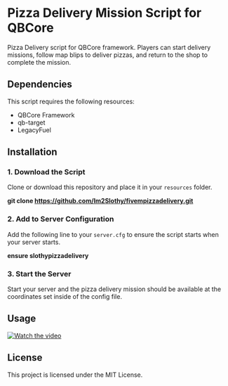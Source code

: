 # Pizza Delivery Mission Script for QBCore

Pizza Delivery script for QBCore framework. Players can start delivery missions, follow map blips to deliver pizzas, and return to the shop to complete the mission.

## Dependencies

This script requires the following resources:
- QBCore Framework
- qb-target
- LegacyFuel

## Installation

### 1. Download the Script

Clone or download this repository and place it in your `resources` folder.


**git clone https://github.com/Im2Slothy/fivempizzadelivery.git**


### 2. Add to Server Configuration

Add the following line to your `server.cfg` to ensure the script starts when your server starts.


**ensure slothypizzadelivery**


### 3. Start the Server

Start your server and the pizza delivery mission should be available at the coordinates set inside of the config file.

## Usage

[![Watch the video](https://img.youtube.com/vi/D-97BziOOrs/0.jpg)](https://www.youtube.com/watch?v=D-97BziOOrs)

## License

This project is licensed under the MIT License. 
